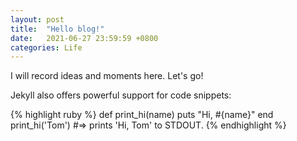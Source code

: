 ```yaml
---
layout: post
title:  "Hello blog!"
date:   2021-06-27 23:59:59 +0800
categories: Life
---
```

I will record ideas and moments here. Let's go!

Jekyll also offers powerful support for code snippets:

{% highlight ruby %}
def print_hi(name)
  puts "Hi, #{name}"
end
print_hi('Tom')
#=> prints 'Hi, Tom' to STDOUT.
{% endhighlight %}


[jekyll-docs]: https://jekyllrb.com/docs/home
[jekyll-gh]:   https://github.com/jekyll/jekyll
[jekyll-talk]: https://talk.jekyllrb.com/
